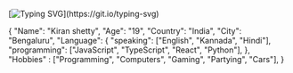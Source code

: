 [![Typing SVG](https://readme-typing-svg.demolab.com/?lines=Hi+This+is+Kiran+Shetty+🔥;)](https://git.io/typing-svg)


{
  "Name": "Kiran shetty",
  "Age": "19",
  "Country": "India",
  "City": "Bengaluru",
  "Language": {
    "speaking": ["English", "Kannada", "Hindi"],
    "programming": ["JavaScript", "TypeScript", "React", "Python"],
  },
  "Hobbies" : ["Programming", "Computers", "Gaming", "Partying", "Cars"],
}

